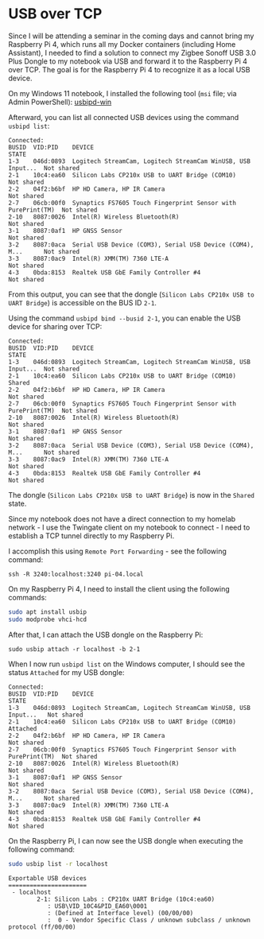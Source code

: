 # USB over TCP

Since I will be attending a seminar in the coming days and cannot bring my Raspberry Pi 4, which runs all my Docker containers (including Home Assistant), I needed to find a solution to connect my Zigbee Sonoff USB 3.0 Plus Dongle to my notebook via USB and forward it to the Raspberry Pi 4 over TCP. The goal is for the Raspberry Pi 4 to recognize it as a local USB device.

On my Windows 11 notebook, I installed the following tool (`msi` file; via Admin PowerShell):
[usbipd-win](https://github.com/dorssel/usbipd-win/releases)

Afterward, you can list all connected USB devices using the command `usbipd list`:

```
Connected:
BUSID  VID:PID    DEVICE                                                        STATE
1-3    046d:0893  Logitech StreamCam, Logitech StreamCam WinUSB, USB Input...  Not shared
2-1    10c4:ea60  Silicon Labs CP210x USB to UART Bridge (COM10)                Not shared
2-2    04f2:b6bf  HP HD Camera, HP IR Camera                                    Not shared
2-7    06cb:00f0  Synaptics FS7605 Touch Fingerprint Sensor with PurePrint(TM)  Not shared
2-10   8087:0026  Intel(R) Wireless Bluetooth(R)                                Not shared
3-1    8087:0af1  HP GNSS Sensor                                                Not shared
3-2    8087:0aca  Serial USB Device (COM3), Serial USB Device (COM4), M...      Not shared
3-3    8087:0ac9  Intel(R) XMM(TM) 7360 LTE-A                                   Not shared
4-3    0bda:8153  Realtek USB GbE Family Controller #4                          Not shared
```

From this output, you can see that the dongle (`Silicon Labs CP210x USB to UART Bridge`) is accessible on the BUS ID `2-1`.

Using the command `usbipd bind --busid 2-1`, you can enable the USB device for sharing over TCP:

```
Connected:
BUSID  VID:PID    DEVICE                                                        STATE
1-3    046d:0893  Logitech StreamCam, Logitech StreamCam WinUSB, USB Input...  Not shared
2-1    10c4:ea60  Silicon Labs CP210x USB to UART Bridge (COM10)                Shared
2-2    04f2:b6bf  HP HD Camera, HP IR Camera                                    Not shared
2-7    06cb:00f0  Synaptics FS7605 Touch Fingerprint Sensor with PurePrint(TM)  Not shared
2-10   8087:0026  Intel(R) Wireless Bluetooth(R)                                Not shared
3-1    8087:0af1  HP GNSS Sensor                                                Not shared
3-2    8087:0aca  Serial USB Device (COM3), Serial USB Device (COM4), M...      Not shared
3-3    8087:0ac9  Intel(R) XMM(TM) 7360 LTE-A                                   Not shared
4-3    0bda:8153  Realtek USB GbE Family Controller #4                          Not shared
```

The dongle (`Silicon Labs CP210x USB to UART Bridge`) is now in the `Shared` state.

Since my notebook does not have a direct connection to my homelab network - I use the Twingate client on my notebook to connect - I need to establish a TCP tunnel directly to my Raspberry Pi.

I accomplish this using `Remote Port Forwarding` - see the following command:

```
ssh -R 3240:localhost:3240 pi-04.local
```

On my Raspberry Pi 4, I need to install the client using the following commands:

```bash
sudo apt install usbip
sudo modprobe vhci-hcd
```

After that, I can attach the USB dongle on the Raspberry Pi:

```
sudo usbip attach -r localhost -b 2-1
```

When I now run `usbipd list` on the Windows computer, I should see the status `Attached` for my USB dongle:

```
Connected:
BUSID  VID:PID    DEVICE                                                        STATE
1-3    046d:0893  Logitech StreamCam, Logitech StreamCam WinUSB, USB Input...   Not shared
2-1    10c4:ea60  Silicon Labs CP210x USB to UART Bridge (COM10)                Attached
2-2    04f2:b6bf  HP HD Camera, HP IR Camera                                    Not shared
2-7    06cb:00f0  Synaptics FS7605 Touch Fingerprint Sensor with PurePrint(TM)  Not shared
2-10   8087:0026  Intel(R) Wireless Bluetooth(R)                                Not shared
3-1    8087:0af1  HP GNSS Sensor                                                Not shared
3-2    8087:0aca  Serial USB Device (COM3), Serial USB Device (COM4), M...      Not shared
3-3    8087:0ac9  Intel(R) XMM(TM) 7360 LTE-A                                   Not shared
4-3    0bda:8153  Realtek USB GbE Family Controller #4                          Not shared
```

On the Raspberry Pi, I can now see the USB dongle when executing the following command:

```bash
sudo usbip list -r localhost
```

```
Exportable USB devices
======================
 - localhost
        2-1: Silicon Labs : CP210x UART Bridge (10c4:ea60)
           : USB\VID_10C4&PID_EA60\0001
           : (Defined at Interface level) (00/00/00)
           :  0 - Vendor Specific Class / unknown subclass / unknown protocol (ff/00/00)
```
